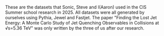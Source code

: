 These are the datasets that Sonic, Steve and I(Aaron) used in the CIS Summer school research in 2025. 
All datasets were all generated by ourselves using Pythia, Jewel and Fastjet. 
The paper "Finding the Lost Jet Energy: A Monte Carlo Study of Jet Quenching Observables in Collisions at √s=5.36 TeV" was only written by the three of us after our research. 
